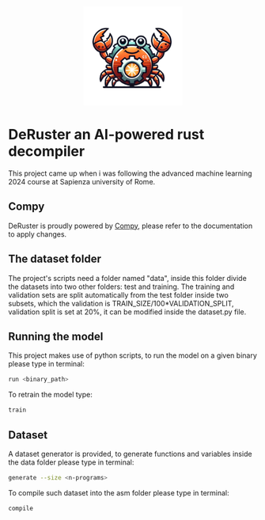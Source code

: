 <p align="center">
    <img src="logo.png" width="200">
</p>

# DeRuster an AI-powered rust decompiler

This project came up when i was following the advanced machine learning 2024 course at Sapienza university of Rome.

## Compy
DeRuster is proudly powered by [Compy](https://github.com/Etto48/compy), please refer to the documentation to apply changes.

## The dataset folder
The project's scripts need a folder named "data", inside this folder divide the datasets into two other folders: test and training.
The training and validation sets are split automatically from the test folder inside two subsets, which the validation is TRAIN_SIZE/100*VALIDATION_SPLIT, validation split is set at 20%, it can be modified inside the dataset.py file.


## Running the model
This project makes use of python scripts, to run the model on a given binary please type in terminal:
```sh
run <binary_path>
```
To retrain the model type:
```sh
train
```

## Dataset
A dataset generator is provided, to generate functions and variables inside the data folder please type in terminal:
```sh
generate --size <n-programs>
```

To compile such dataset into the asm folder please type in terminal:
```sh
compile
```